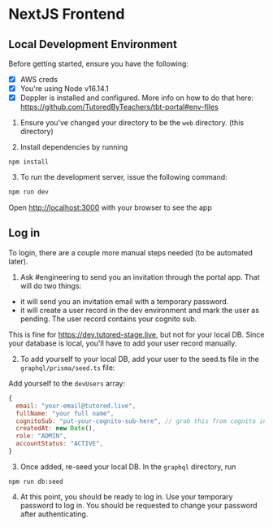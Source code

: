 # NextJS Frontend

## Local Development Environment

Before getting started, ensure you have the following:

- [x] AWS creds
- [x] You're using Node v16.14.1
- [x] Doppler is installed and configured. More info on how to do that here: https://github.com/TutoredByTeachers/tbt-portal#env-files

1. Ensure you've changed your directory to be the `web` directory. (this directory)

2. Install dependencies by running

```
npm install
```

3. To run the development server, issue the following command:

```bash
npm run dev
```

Open [http://localhost:3000](http://localhost:3000) with your browser to see the app

## Log in

To login, there are a couple more manual steps needed (to be automated later).

1. Ask #engineering to send you an invitation through the portal app. That will do two things:

- it will send you an invitation email with a temporary password.
- it will create a user record in the dev environment and mark the user as pending. The user record contains your cognito sub.

This is fine for https://dev.tutored-stage.live, but not for your local DB. Since your database is local, you'll have to add your user record manually.

2. To add yourself to your local DB, add your user to the seed.ts file in the `graphql/prisma/seed.ts` file:

Add yourself to the `devUsers` array:

```js
{
  email: "your-email@tutored.live",
  fullName: "your full name",
  cognitoSub: "put-your-cognito-sub-here", // grab this from cognito in aws console
  createdAt: new Date(),
  role: "ADMIN",
  accountStatus: "ACTIVE",
}
```

3. Once added, re-seed your local DB. In the `graphql` directory, run

```
npm run db:seed
```

4. At this point, you should be ready to log in. Use your temporary password to log in. You should be requested to change your password after authenticating.

